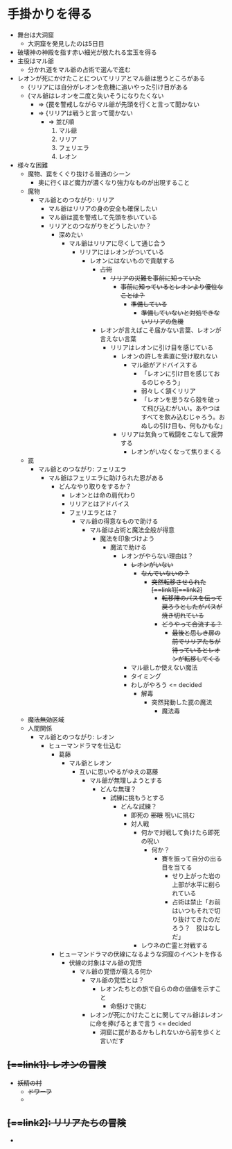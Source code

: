 # 手掛かりを得る
- 舞台は大洞窟
  - 大洞窟を発見したのは5日目
- 破壊神の神殿を指す赤い細光が放たれる宝玉を得る
- 主役はマル爺
  - 分かれ道をマル爺の占術で選んで進む
- レオンが死にかけたことについてリリアとマル爺は思うところがある
  - {リリアには自分がレオンを危機に追いやった引け目がある
  - {マル爺はレオンを二度と失いそうになりたくない
    - => {罠を警戒しながらマル爺が先頭を行くと言って聞かない
    - => {リリアは戦うと言って聞かない
      - => 並び順
        1. マル爺
        2. リリア
        3. フェリエラ
        4. レオン
- 様々な困難
  - 魔物、罠をくぐり抜ける普通のシーン
    - 奥に行くほど魔力が濃くなり強力なものが出現すること
  - 魔物
    - マル爺とのつながり: リリア 
      - マル爺はリリアの身の安全も確保したい
      - マル爺は罠を警戒して先頭を歩いている
      - リリアとのつながりをどうしたいか？
        - 深めたい
          - マル爺はリリアに尽くして通じ合う
            - リリアにはレオンがついている
              - レオンにはないもので貢献する
                - ~~占術~~
                  - ~~リリアの災難を事前に知っていた~~
                    - ~~事前に知っているとレオンより優位なことは？~~
                      - ~~準備している~~
                        - ~~準備していないと対処できないリリアの危機~~
                - レオンが言えばこそ届かない言葉、レオンが言えない言葉
                  - リリアはレオンに引け目を感じている
                    - レオンの許しを素直に受け取れない
                      - マル爺がアドバイスする
                        - 「レオンに引け目を感じておるのじゃろう」
                        - 弱々しく頷くリリア
                        - 「レオンを思うなら殻を破って飛び込むがいい。あやつはすべてを飲み込むじゃろう。おぬしの引け目も、何もかもな」
                    - リリアは気負って戦闘をこなして疲弊する
                      - レオンがいなくなって焦りまくる
  - 罠
    - マル爺とのつながり: フェリエラ
      - マル爺はフェリエラに助けられた恩がある
        - どんなやり取りをするか？
          - レオンとは命の肩代わり
          - リリアとはアドバイス
          - フェリエラとは？
            - マル爺の得意なもので助ける
              - マル爺は占術と魔法全般が得意
                - 魔法を印象づけよう
                  - 魔法で助ける
                    - レオンがやらない理由は？
                      + ~~レオンがいない~~
                        - ~~なんでいないの？~~
                          - ~~突然転移させられた[==link1][==link2]~~
                            - ~~転移陣のパスを伝って戻ろうとしたがパスが焼き切れている~~
                            - ~~どうやって合流する？~~
                              - ~~最後と思しき扉の前でリリアたちが待っているとレオンが転移してくる~~
                      + マル爺しか使えない魔法
                      + タイミング
                      + わしがやろう <= decided
                        - 解毒
                          - 突然発動した罠の魔法
                            - 魔法毒
  - ~~魔法無効区域~~
  - 人間関係
    - マル爺とのつながり: レオン
      - ヒューマンドラマを仕込む
        - 葛藤
          - マル爺とレオン
            - 互いに思いやるがゆえの葛藤
              - マル爺が無理しようとする
                - どんな無理？
                  - 試練に挑もうとする
                    - どんな試練？
                      - 即死の ~~邪眼~~ 呪いに挑む
                      - 対人戦
                        - 何かで対戦して負けたら即死の呪い
                          - 何か？
                            - 賽を振って自分の出る目を当てる
                              - せり上がった岩の上部が水平に削られている
                              - 占術は禁止「お前はいつもそれで切り抜けてきたのだろう？　狡はなしだ」
                        - レウネの亡霊と対戦する
        - ヒューマンドラマの伏線になるような洞窟のイベントを作る
          - 伏線の対象はマル爺の覚悟
            - マル爺の覚悟が窺える何か
              - マル爺の覚悟とは？
                - レオンたちとの旅で自らの命の価値を示すこと
                  - 命懸けで挑む
              - レオンが死にかけたことに関してマル爺はレオンに命を捧げるとまで言う <= decided
                - 洞窟に罠があるかもしれないから前を歩くと言いだす

## ~~[==link1]: レオンの冒険~~
- ~~妖精の村~~
  - ~~ドワーフ~~
  - 
## ~~[==link2]: リリアたちの冒険~~
- 
